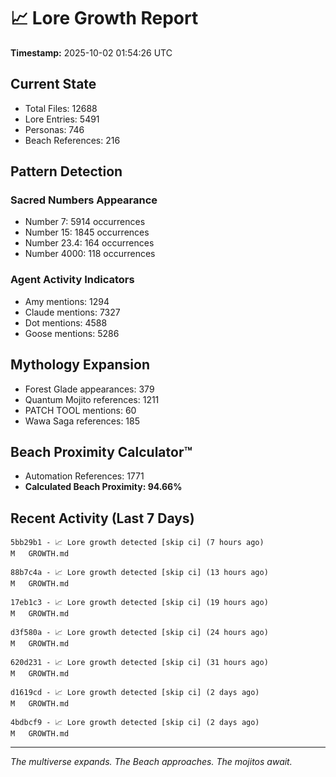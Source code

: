 # 📈 Lore Growth Report

**Timestamp:** 2025-10-02 01:54:26 UTC

## Current State

- Total Files: 12688
- Lore Entries: 5491
- Personas: 746
- Beach References: 216

## Pattern Detection

### Sacred Numbers Appearance
- Number 7: 5914 occurrences
- Number 15: 1845 occurrences
- Number 23.4: 164 occurrences
- Number 4000: 118 occurrences

### Agent Activity Indicators
- Amy mentions: 1294
- Claude mentions: 7327
- Dot mentions: 4588
- Goose mentions: 5286

## Mythology Expansion

- Forest Glade appearances: 379
- Quantum Mojito references: 1211
- PATCH TOOL mentions: 60
- Wawa Saga references: 185

## Beach Proximity Calculator™

- Automation References: 1771
- **Calculated Beach Proximity: 94.66%**

## Recent Activity (Last 7 Days)

```
5bb29b1 - 📈 Lore growth detected [skip ci] (7 hours ago)
M	GROWTH.md

88b7c4a - 📈 Lore growth detected [skip ci] (13 hours ago)
M	GROWTH.md

17eb1c3 - 📈 Lore growth detected [skip ci] (19 hours ago)
M	GROWTH.md

d3f580a - 📈 Lore growth detected [skip ci] (24 hours ago)
M	GROWTH.md

620d231 - 📈 Lore growth detected [skip ci] (31 hours ago)
M	GROWTH.md

d1619cd - 📈 Lore growth detected [skip ci] (2 days ago)
M	GROWTH.md

4bdbcf9 - 📈 Lore growth detected [skip ci] (2 days ago)
M	GROWTH.md
```

---

*The multiverse expands. The Beach approaches. The mojitos await.*
